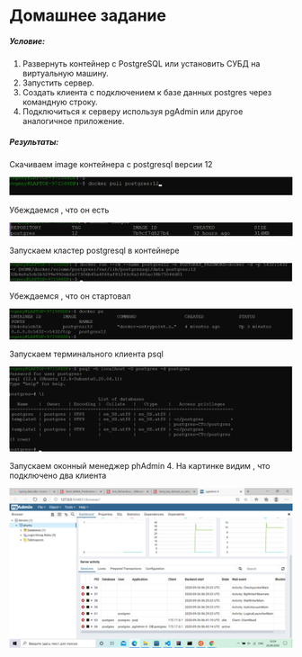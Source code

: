 # Домашнее задание

##### Условие:
1. Развернуть контейнер с PostgreSQL или установить СУБД на виртуальную машину.
2. Запустить сервер.
3. Создать клиента с подключением к базе данных postgres через командную строку.
4. Подключиться к серверу используя pgAdmin или другое аналогичное приложение.
##### Результаты:

Скачиваем image контейнера с postgresql версии 12

![Image of PS](https://github.com/nesteg/otus_db/blob/master/Arch_ps/images/docker_ps_pull.png)

Убеждаемся , что он есть

![Image of PS](https://github.com/nesteg/otus_db/blob/master/Arch_ps/images/docker_ps_images.png)

Запускаем кластер postgresql в контейнере

![Image of PS](https://github.com/nesteg/otus_db/blob/master/Arch_ps/images/docker_ps_run.png)

Убеждаемся , что он стартовал

![Image of PS](https://github.com/nesteg/otus_db/blob/master/Arch_ps/images/docker_ps_cont.png)

Запускаем терминального клиента psql

![Image of PS](https://github.com/nesteg/otus_db/blob/master/Arch_ps/images/psql_run.png)

Запускаем оконный менеджер phAdmin 4. На картинке видим , что подключено два клиента

![Image of PS](https://github.com/nesteg/otus_db/blob/master/Arch_ps/images/pgAdmin_4.png)

